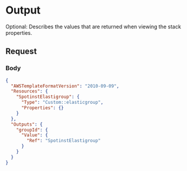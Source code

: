 # Output

Optional: Describes the values that are returned when viewing the stack properties.

## Request

### Body

```json
{
  "AWSTemplateFormatVersion": "2010-09-09",
  "Resources": {
    "SpotinstElastigroup": {
      "Type": "Custom::elasticgroup",
      "Properties": {}
    }
  },
  "Outputs": {
    "groupId": {
      "Value": {
        "Ref": "SpotinstElastigroup"
      }
    }
  }
}
```
